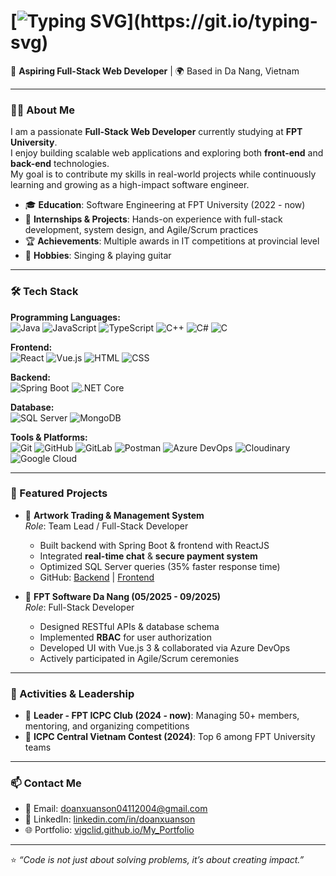 # [![Typing SVG](https://readme-typing-svg.herokuapp.com?size=24&color=36BCF7&center=true&vCenter=true&width=600&lines=Hi+I'm+Son+👋;Full-Stack+Web+Developer;Java+%7C+React+%7C+Vue+%7C+.NET+%7C+SQL+Server;Always+learning+new+things!)](https://git.io/typing-svg)

🚀 **Aspiring Full-Stack Web Developer** | 🌍 Based in Da Nang, Vietnam  

---

### 👨‍💻 About Me
I am a passionate **Full-Stack Web Developer** currently studying at **FPT University**.  
I enjoy building scalable web applications and exploring both **front-end** and **back-end** technologies.  
My goal is to contribute my skills in real-world projects while continuously learning and growing as a high-impact software engineer.  

- 🎓 **Education**: Software Engineering at FPT University (2022 - now)  
- 💼 **Internships & Projects**: Hands-on experience with full-stack development, system design, and Agile/Scrum practices  
- 🏆 **Achievements**: Multiple awards in IT competitions at provincial level  
- 🎸 **Hobbies**: Singing & playing guitar  
---

### 🛠️ Tech Stack

**Programming Languages:**  
![Java](https://img.shields.io/badge/Java-007396?style=for-the-badge&logo=java&logoColor=white)
![JavaScript](https://img.shields.io/badge/JavaScript-323330?style=for-the-badge&logo=javascript&logoColor=F7DF1E)
![TypeScript](https://img.shields.io/badge/TypeScript-007ACC?style=for-the-badge&logo=typescript&logoColor=white)
![C++](https://img.shields.io/badge/C++-00599C?style=for-the-badge&logo=cplusplus&logoColor=white)
![C#](https://img.shields.io/badge/C%23-239120?style=for-the-badge&logo=c-sharp&logoColor=white)
![C](https://img.shields.io/badge/C-A8B9CC?style=for-the-badge&logo=c&logoColor=white)

**Frontend:**  
![React](https://img.shields.io/badge/React-20232A?style=for-the-badge&logo=react&logoColor=61DAFB)
![Vue.js](https://img.shields.io/badge/Vue.js-35495E?style=for-the-badge&logo=vuedotjs&logoColor=4FC08D)
![HTML](https://img.shields.io/badge/HTML5-E34F26?style=for-the-badge&logo=html5&logoColor=white)
![CSS](https://img.shields.io/badge/CSS3-1572B6?style=for-the-badge&logo=css3&logoColor=white)

**Backend:**  
![Spring Boot](https://img.shields.io/badge/Spring_Boot-6DB33F?style=for-the-badge&logo=springboot&logoColor=white)
![.NET Core](https://img.shields.io/badge/ASP.NET_Core-512BD4?style=for-the-badge&logo=dotnet&logoColor=white)

**Database:**  
![SQL Server](https://img.shields.io/badge/SQL_Server-CC2927?style=for-the-badge&logo=microsoftsqlserver&logoColor=white)
![MongoDB](https://img.shields.io/badge/MongoDB-47A248?style=for-the-badge&logo=mongodb&logoColor=white)

**Tools & Platforms:**  
![Git](https://img.shields.io/badge/Git-F05032?style=for-the-badge&logo=git&logoColor=white)
![GitHub](https://img.shields.io/badge/GitHub-100000?style=for-the-badge&logo=github&logoColor=white)
![GitLab](https://img.shields.io/badge/GitLab-330F63?style=for-the-badge&logo=gitlab&logoColor=white)
![Postman](https://img.shields.io/badge/Postman-FF6C37?style=for-the-badge&logo=postman&logoColor=white)
![Azure DevOps](https://img.shields.io/badge/Azure_DevOps-0078D7?style=for-the-badge&logo=azuredevops&logoColor=white)
![Cloudinary](https://img.shields.io/badge/Cloudinary-3448C5?style=for-the-badge&logo=cloudinary&logoColor=white)
![Google Cloud](https://img.shields.io/badge/Google_Cloud-4285F4?style=for-the-badge&logo=googlecloud&logoColor=white)


---

### 📌 Featured Projects
- 🎨 **Artwork Trading & Management System**  
  *Role*: Team Lead / Full-Stack Developer  
  - Built backend with Spring Boot & frontend with ReactJS  
  - Integrated **real-time chat** & **secure payment system**  
  - Optimized SQL Server queries (35% faster response time)  
  - GitHub: [Backend](https://github.com/Ty142/ArtHub-SWP) | [Frontend](https://github.com/Vigclid/Frontend-SWP301)  

- 💼 **FPT Software Da Nang (05/2025 - 09/2025)**  
  *Role*: Full-Stack Developer  
  - Designed RESTful APIs & database schema  
  - Implemented **RBAC** for user authorization  
  - Developed UI with Vue.js 3 & collaborated via Azure DevOps  
  - Actively participated in Agile/Scrum ceremonies  

---

### 🤝 Activities & Leadership
- 👑 **Leader - FPT ICPC Club (2024 - now)**: Managing 50+ members, mentoring, and organizing competitions  
- 🏅 **ICPC Central Vietnam Contest (2024)**: Top 6 among FPT University teams  

---

### 📫 Contact Me
- 📧 Email: [doanxuanson04112004@gmail.com](mailto:doanxuanson04112004@gmail.com)  
- 💼 LinkedIn: [linkedin.com/in/doanxuanson](https://linkedin.com/in/doanxuanson)  
- 🌐 Portfolio: [vigclid.github.io/My_Portfolio](https://vigclid.github.io/My_Portfolio/)  

---

⭐️ *“Code is not just about solving problems, it’s about creating impact.”*  
